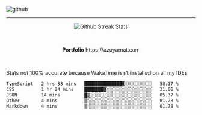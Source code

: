 ![github](https://media.discordapp.net/attachments/881363147364118528/1142610121697021952/background.png?width=1000&height=300)<br>
___
<p align="center">
  <img alt="Github Streak Stats" src="https://streak-stats.demolab.com?user=Azuyamat&theme=transparent&hide_border=true"/>
</p><br>
<p align="center">
      <strong>Portfolio</strong> https://azuyamat.com
</p><br>

Stats not 100% accurate because WakaTime isn't installed on all my IDEs
<!--START_SECTION:waka-->

```txt
TypeScript   2 hrs 38 mins   ██████████████▓░░░░░░░░░░   58.17 %
CSS          1 hr 24 mins    ███████▓░░░░░░░░░░░░░░░░░   31.06 %
JSON         14 mins         █▒░░░░░░░░░░░░░░░░░░░░░░░   05.37 %
Other        4 mins          ▒░░░░░░░░░░░░░░░░░░░░░░░░   01.78 %
Markdown     4 mins          ▒░░░░░░░░░░░░░░░░░░░░░░░░   01.78 %
```

<!--END_SECTION:waka-->
